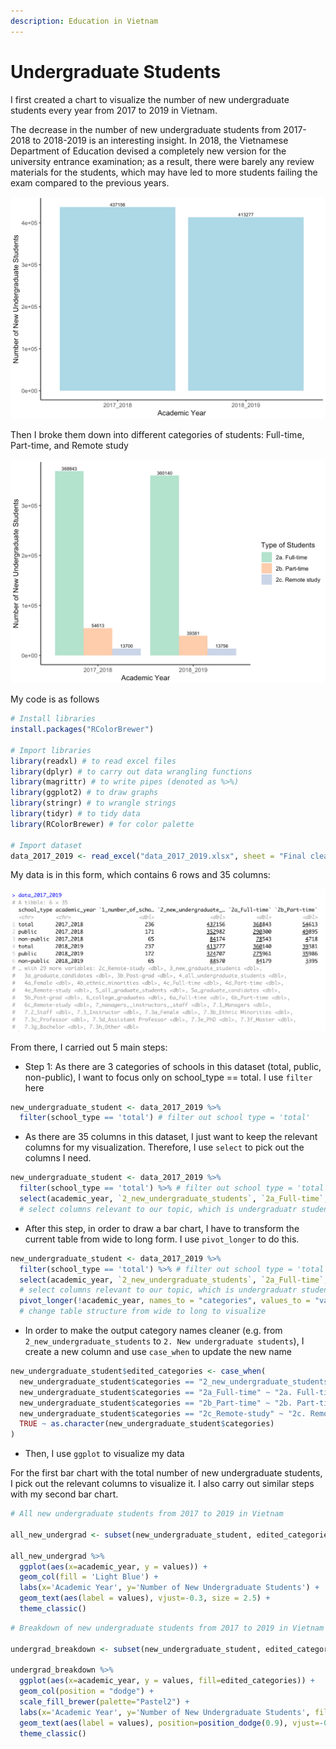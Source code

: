 ```yaml
---
description: Education in Vietnam
---
```


# Undergraduate Students

I first created a chart to visualize the number of new undergraduate students every year from 2017 to 2019 in Vietnam. 

The decrease in the number of new undergraduate students from 2017-2018 to 2018-2019 is an interesting insight. In 2018, the Vietnamese Department of Education devised a completely new version for the university entrance examination; as a result, there were barely any review materials for the students, which may have led to more students failing the exam compared to the previous years. 

![Total number of New Undergraduate Students from 2017 to 2019 in Vietnam](../.gitbook/assets/screen-shot-2021-07-31-at-11.51.26-am.png)

Then I broke them down into different categories of students: Full-time, Part-time, and Remote study

![](../.gitbook/assets/screen-shot-2021-07-31-at-12.04.09-pm.png)

My code is as follows

```r
# Install libraries
install.packages("RColorBrewer")

# Import libraries
library(readxl) # to read excel files
library(dplyr) # to carry out data wrangling functions
library(magrittr) # to write pipes (denoted as %>%)
library(ggplot2) # to draw graphs
library(stringr) # to wrangle strings
library(tidyr) # to tidy data
library(RColorBrewer) # for color palette

# Import dataset
data_2017_2019 <- read_excel("data_2017_2019.xlsx", sheet = "Final clean data")
```

My data is in this form, which contains 6 rows and 35 columns: 

![](../.gitbook/assets/screen-shot-2021-07-31-at-5.01.54-pm.png)

From there, I carried out 5 main steps:

* Step 1: As there are 3 categories of schools in this dataset \(total, public, non-public\), I want to focus only on school\_type == total. I use `filter` here

```r
new_undergraduate_student <- data_2017_2019 %>% 
  filter(school_type == 'total') # filter out school type = 'total'
```

* As there are 35 columns in this dataset, I just want to keep the relevant columns for my visualization. Therefore, I use `select` to pick out the columns I need. 

```r
new_undergraduate_student <- data_2017_2019 %>% 
  filter(school_type == 'total') %>% # filter out school type = 'total'
  select(academic_year, `2_new_undergraduate_students`, `2a_Full-time`, `2b_Part-time`, `2c_Remote-study`) 
  # select columns relevant to our topic, which is undergraduatr student here
```

* After this step, in order to draw a bar chart, I have to transform the current table from wide to long form. I use `pivot_longer` to do this. 

```r
new_undergraduate_student <- data_2017_2019 %>% 
  filter(school_type == 'total') %>% # filter out school type = 'total'
  select(academic_year, `2_new_undergraduate_students`, `2a_Full-time`, `2b_Part-time`, `2c_Remote-study`) %>% 
  # select columns relevant to our topic, which is undergraduatr student here
  pivot_longer(!academic_year, names_to = "categories", values_to = "values") 
  # change table structure from wide to long to visualize
```

* In order to make the output category names cleaner \(e.g. from `2_new_undergraduate_students` to `2. New undergraduate students`\), I create a new column and use `case_when` to update the new name

```r
new_undergraduate_student$edited_categories <- case_when(
  new_undergraduate_student$categories == "2_new_undergraduate_students" ~ "2. New undergraduate students",
  new_undergraduate_student$categories == "2a_Full-time" ~ "2a. Full-time",
  new_undergraduate_student$categories == "2b_Part-time" ~ "2b. Part-time",
  new_undergraduate_student$categories == "2c_Remote-study" ~ "2c. Remote study",
  TRUE ~ as.character(new_undergraduate_student$categories)
)
```

* Then, I use `ggplot` to visualize my data

For the first bar chart with the total number of new undergraduate students, I pick out the relevant columns to visualize it. I also carry out similar steps with my second bar chart. 

```r
# All new undergraduate students from 2017 to 2019 in Vietnam

all_new_undergrad <- subset(new_undergraduate_student, edited_categories == "2. New undergraduate students")

all_new_undergrad %>% 
  ggplot(aes(x=academic_year, y = values)) + 
  geom_col(fill = 'Light Blue') +
  labs(x='Academic Year', y='Number of New Undergraduate Students') + 
  geom_text(aes(label = values), vjust=-0.3, size = 2.5) + 
  theme_classic()
```

```r
# Breakdown of new undergraduate students from 2017 to 2019 in Vietnam

undergrad_breakdown <- subset(new_undergraduate_student, edited_categories != "2. New undergraduate students")

undergrad_breakdown %>% 
  ggplot(aes(x=academic_year, y = values, fill=edited_categories)) + 
  geom_col(position = "dodge") +
  scale_fill_brewer(palette="Pastel2") +
  labs(x='Academic Year', y='Number of New Undergraduate Students', fill = 'Type of Students') + 
  geom_text(aes(label = values), position=position_dodge(0.9), vjust=-0.3, size = 2.5) + 
  theme_classic()
```



